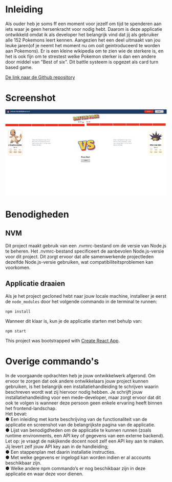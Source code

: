 # Inleiding

Als ouder heb je soms ff een moment voor jezelf om tijd te spenderen aan iets waar je geen hersenkracht voor nodig hebt. Daarom is deze applicatie ontwikkeld omdat ik als developer het belangrijk vind dat jij als gebruiker alle 152 Pokemons leert kennen. Aangezien het een deel uitmaakt van jou leuke jaren(of je neemt het moment nu om ooit geintroduceerd te worden aan Pokemons). Er is een kleine wikipedia om te zien wie de sterkere is, en het is ook fijn om te strestest welke Pokemon sterker is dan een andere door middel van "Best of six". Dit battle systeem is opgezet als card turn based game.

[De link naar de Github repository](https://github.com/mrwinter09/pokemon2023)

# Screenshot

![screenshot van de app](src/assets/screenshot.png)

# Benodigheden

## NVM

Dit project maakt gebruik van een .nvmrc-bestand om de versie van Node.js te beheren. Het .nvmrc-bestand specificeert de aanbevolen Node.js-versie voor dit project. Dit zorgt ervoor dat alle samenwerkende projectleden dezelfde Node.js-versie gebruiken, wat compatibiliteitsproblemen kan voorkomen.

## Applicatie draaien

Als je het project gecloned hebt naar jouw locale machine, installeer je eerst de `node_modules` door het volgende
commando in de terminal te runnen:

```
npm install
```

Wanneer dit klaar is, kun je de applicatie starten met behulp van:

```
npm start
```

This project was bootstrapped with [Create React App](https://github.com/facebook/create-react-app).

# Overige commando's

In de voorgaande opdrachten heb je jouw ontwikkelwerk afgerond. Om ervoor te zorgen dat ook andere ontwikkelaars jouw project kunnen gebruiken, is het belangrijk een installatiehandleiding te schrijven waarin beschreven wordt wat zij hiervoor nodig hebben. Je schrijft jouw installatiehandleiding voor een mede-developer, maar zorgt ervoor dat dit ook te volgen is wanneer deze persoon geen enkele ervaring heeft binnen het frontend-landschap.<br>
Het bevat:<br>
● Een inleiding met korte beschrijving van de functionaliteit van de applicatie en screenshot van
de belangrijkste pagina van de applicatie.<br>
● Lijst van benodigdheden om de applicatie te kunnen runnen (zoals runtime environments, een
API key of gegevens van een externe backend). Let op: je vraagt de nakijkende docent nooit zelf
een API key aan te maken. Jij levert zelf jouw API key aan in de handleiding;<br>
● Een stappenplan met daarin installatie instructies.<br>
● Met welke gegevens er ingelogd kan worden indien er al accounts beschikbaar zijn.<br>
● Welke andere npm commando’s er nog beschikbaar zijn in deze applicatie en waar deze voor
dienen.<br>
